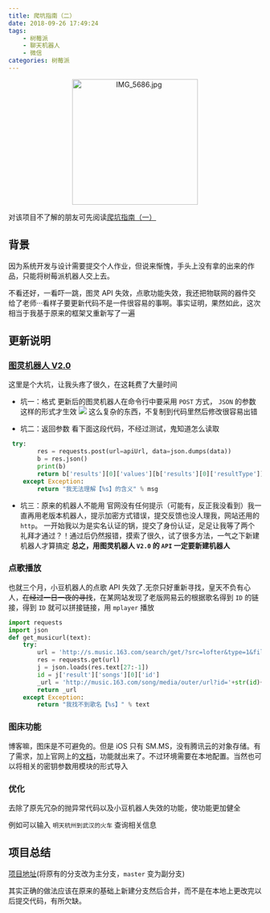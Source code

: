 ```yaml
---
title: 爬坑指南（二）
date: 2018-09-26 17:49:24
tags:
    - 树莓派
    - 聊天机器人
    - 微信
categories: 树莓派
---
```


<p align="center">
  <img src="https://i.loli.net/2018/07/22/5b542f5c58d76.jpg" alt="IMG_5686.jpg" title="IMG_5686.jpg" width=250 />
</p>

对该项目不了解的朋友可先阅读[爬坑指南（一）](https://yi-yun.github.io/%E7%88%AC%E5%9D%91%E6%8C%87%E5%8D%97/)

## 背景
因为系统开发与设计需要提交个人作业，但说来惭愧，手头上没有拿的出来的作品，只能将树莓派机器人交上去。

不看还好，一看吓一跳，图灵 API 失效，点歌功能失效，我还把物联网的器件交给了老师···看样子要更新代码不是一件很容易的事啊。事实证明，果然如此，这次相当于我基于原来的框架又重新写了一遍
<!--more-->
## 更新说明

### [图灵机器人 V2.0](https://www.kancloud.cn/turing/www-tuling123-com/718227)

这里是个大坑，让我头疼了很久，在这耗费了大量时间

- 坑一：格式
更新后的图灵机器人在命令行中要采用 `POST` 方式， `JSON` 的参数这样的形式才生效
![](https://yiyun-1253940215.cos.ap-shanghai.myqcloud.com/20180926124330.png)
这么复杂的东西，不复制到代码里然后修改很容易出错

- 坑二：返回参数
看下面这段代码，不经过测试，鬼知道怎么读取
```python
 try:
        res = requests.post(url=apiUrl, data=json.dumps(data))
        b = res.json()
        print(b)
        return b['results'][0]['values'][b['results'][0]['resultType']]       
    except Exception:
        return "我无法理解【%s】的含义" % msg
```

- 坑三：原来的机器人不能用
官网没有任何提示（可能有，反正我没看到）我一直再用老版本机器人，提示加密方式错误，提交反馈也没人理我，网站还用的 `http`。
一开始我以为是实名认证的锅，提交了身份认证，足足让我等了两个礼拜才通过？！通过后仍然报错，摸索了很久，试了很多方法，一气之下新建机器人才算搞定
**总之，用图灵机器人 `V2.0` 的 `API` 一定要新建机器人**

### 点歌播放

也就三个月，小豆机器人的点歌 API 失效了.无奈只好重新寻找，皇天不负有心人，~~在经过一日一夜的寻找~~，在某网站发现了老版网易云的根据歌名得到 `ID` 的链接，得到 `ID` 就可以拼接链接，用 `mplayer` 播放

```python
import requests
import json
def get_musicurl(text):
    try:
        url = 'http://s.music.163.com/search/get/?src=lofter&type=1&filterDj=true&s='+text+'&limit=2&offset=0&callback=loft.w.g.cbFuncSearchMusic'
        res = requests.get(url)
        j = json.loads(res.text[27:-1])
        id = j['result']['songs'][0]['id']
        _url = 'http://music.163.com/song/media/outer/url?id='+str(id)+'.mp3'
        return _url
    except Exception:
        return "我找不到歌名【%s】" % text
```


### 图床功能

博客嘛，图床是不可避免的。但是 iOS 只有 SM.MS，没有腾讯云的对象存储。有了需求，加上官网上的[文档](https://cloud.tencent.com/document/product/436)，功能就出来了。不过环境需要在本地配置。当然也可以将相关的密钥参数用模块的形式导入

### 优化

去除了原先冗杂的抛异常代码以及小豆机器人失效的功能，使功能更加健全

例如可以输入 `明天杭州到武汉的火车` 查询相关信息

## 项目总结

[项目地址](https://github.com/yi-yun/raspi-chatrobot)(将原有的分支改为主分支，`master` 变为副分支)

其实正确的做法应该在原来的基础上新建分支然后合并，而不是在本地上更改完以后提交代码，有所欠缺。